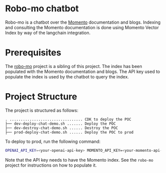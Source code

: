 # Robo-mo chatbot

Robo-mo is a chatbot over the [Momento](https://www.gomomento.com) documentation and blogs. Indexing and consulting the Momento documentation is done using Momento Vector Index by way of the langchain integration.

# Prerequisites

The [robo-mo](https://github.com/momentohq/robo-mo) project is a sibling of this project. The index has been populated with the Momento documentation and blogs. The API key used to populate the index is used by the chatbot to query the index.

# Project Structure

The project is structured as follows:

```
. ................................. CDK to deploy the POC
├── dev-deploy-chat-demo.sh ....... Deploy the POC
├── dev-destroy-chat-demo.sh ...... Destroy the POC
├── prod-deploy-chat-demo.sh ...... Deploy the POC to prod
```

To deploy to prod, run the following command:

```bash
OPENAI_API_KEY=<your-openai-api-key> MOMENTO_API_KEY=<your-momento-api-key> ./prod-deploy-chat-demo.sh
```

Note that the API key needs to have the Momento index. See the `robo-mo` project for instructions on how to populate it.
